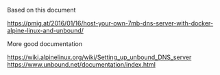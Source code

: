 Based on this document

https://pmig.at/2016/01/16/host-your-own-7mb-dns-server-with-docker-alpine-linux-and-unbound/


More good documentation

https://wiki.alpinelinux.org/wiki/Setting_up_unbound_DNS_server
https://www.unbound.net/documentation/index.html


